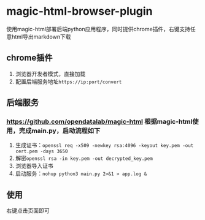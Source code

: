 # magic-html-browser-plugin

使用magic-html部署后端python应用程序，同时提供chrome插件，右键支持任意html导出markdown下载
## chrome插件
1. 浏览器开发者模式，直接加载
2. 配置后端服务地址`https://ip:port/convert`

## 后端服务

### https://github.com/opendatalab/magic-html 根据magic-html使用，完成main.py，启动流程如下

1. 生成证书：`openssl req -x509 -newkey rsa:4096 -keyout key.pem -out cert.pem -days 3650`
2. 解密`openssl rsa -in key.pem -out decrypted_key.pem`
3. 浏览器导入证书
4. 启动服务：`nohup python3 main.py 2>&1 > app.log &`

## 使用

右键点击页面即可